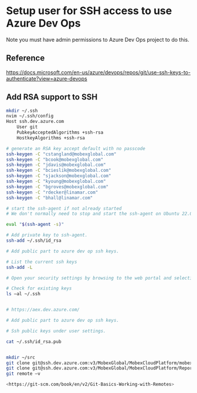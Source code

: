 # Setup user for SSH access to use Azure Dev Ops

Note you must have admin permissions to Azure Dev Ops project to do this.

## Reference

<https://docs.microsoft.com/en-us/azure/devops/repos/git/use-ssh-keys-to-authenticate?view=azure-devops>

## Add RSA support to SSH

```bash
mkdir ~/.ssh
nvim ~/.ssh/config
Host ssh.dev.azure.com
    User git
    PubkeyAcceptedAlgorithms +ssh-rsa
    HostkeyAlgorithms +ssh-rsa

# generate an RSA key accept default with no passcode
ssh-keygen -C "cstangland@mobexglobal.com"
ssh-keygen -C "bcook@mobexglobal.com"
ssh-keygen -C "jdavis@mobexglobal.com"
ssh-keygen -C "bcieslik@mobexglobal.com"
ssh-keygen -C "sjackson@mobexglobal.com"
ssh-keygen -C "kyoung@mobexglobal.com"
ssh-keygen -C "bgroves@mobexglobal.com"
ssh-keygen -C "rdecker@linamar.com"
ssh-keygen -C "bhall@linamar.com"

# start the ssh-agent if not already started
# We don't normally need to stop and start the ssh-agent on Ubuntu 22.04 desktop but on Ubuntu 22.04 server you may need to

eval "$(ssh-agent -s)"

# Add private key to ssh-agent.
ssh-add ~/.ssh/id_rsa

# Add public part to azure dev op ssh keys.

# List the current ssh keys
ssh-add -L

# Open your security settings by browsing to the web portal and selecting your avatar in the upper right of the user interface. Select SSH public keys in the menu that appears.

# Check for existing keys
ls –al ~/.ssh


# https://aex.dev.azure.com/

# Add public part to azure dev op ssh keys.

# Ssh public keys under user settings.

cat ~/.ssh/id_rsa.pub


mkdir ~/src
git clone git@ssh.dev.azure.com:v3/MobexGlobal/MobexCloudPlatform/mobexsql
git clone git@ssh.dev.azure.com:v3/MobexGlobal/MobexCloudPlatform/Reporting
git remote –v

<https://git-scm.com/book/en/v2/Git-Basics-Working-with-Remotes>
```
